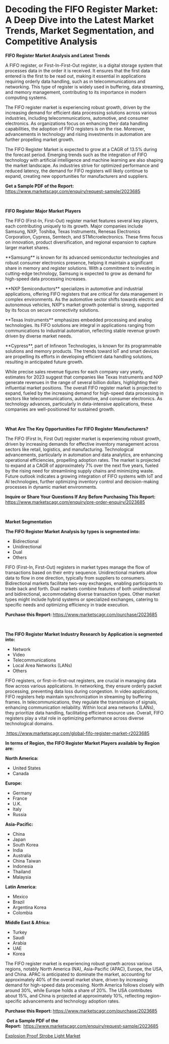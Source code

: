 <p><h1>Decoding the FIFO Register Market: A Deep Dive into the Latest Market Trends, Market Segmentation, and Competitive Analysis</h1></p><p><strong>FIFO Register Market Analysis and Latest Trends</strong></p>
<p><p>A FIFO register, or First-In-First-Out register, is a digital storage system that processes data in the order it is received. It ensures that the first data entered is the first to be read out, making it essential in applications requiring orderly data handling, such as in telecommunications and networking. This type of register is widely used in buffering, data streaming, and memory management, contributing to its importance in modern computing systems.</p><p>The FIFO register market is experiencing robust growth, driven by the increasing demand for efficient data processing solutions across various industries, including telecommunications, automotive, and consumer electronics. As organizations focus on enhancing their data handling capabilities, the adoption of FIFO registers is on the rise. Moreover, advancements in technology and rising investments in automation are further propelling market growth.</p><p>The FIFO Register Market is expected to grow at a CAGR of 13.5% during the forecast period. Emerging trends such as the integration of FIFO technology with artificial intelligence and machine learning are also shaping the market landscape. As industries strive for optimized performance and reduced latency, the demand for FIFO registers will likely continue to expand, creating new opportunities for manufacturers and suppliers.</p></p>
<p><strong>Get a Sample PDF of the Report:&nbsp;</strong> <a href="https://www.marketscagr.com/enquiry/request-sample/2023685?utm_campaign=3215&utm_medium=2&utm_source=Github&utm_content=ia&utm_term=06042025&utm_id=fifo-register">https://www.marketscagr.com/enquiry/request-sample/2023685</a></p>
<p>&nbsp;</p>
<p><strong>FIFO Register Major Market Players</strong></p>
<p><p>The FIFO (First-In, First-Out) register market features several key players, each contributing uniquely to its growth. Major companies include Samsung, NXP, Toshiba, Texas Instruments, Renesas Electronics Corporation, Cypress, Semtech, and STMicroelectronics. These firms focus on innovation, product diversification, and regional expansion to capture larger market shares.</p><p>**Samsung** is known for its advanced semiconductor technologies and robust consumer electronics presence, helping it maintain a significant share in memory and register solutions. With a commitment to investing in cutting-edge technology, Samsung is expected to grow as demand for high-speed data processing increases.</p><p>**NXP Semiconductors** specializes in automotive and industrial applications, offering FIFO registers that are critical for data management in complex environments. As the automotive sector shifts towards electric and autonomous vehicles, NXP's market growth potential is strong, supported by its focus on secure connectivity solutions.</p><p>**Texas Instruments** emphasizes embedded processing and analog technologies. Its FIFO solutions are integral in applications ranging from communications to industrial automation, reflecting stable revenue growth driven by diverse market needs.</p><p>**Cypress**, part of Infineon Technologies, is known for its programmable solutions and memory products. The trends toward IoT and smart devices are propelling its efforts in developing efficient data handling solutions, resulting in anticipated future growth.</p><p>While precise sales revenue figures for each company vary yearly, estimates for 2023 suggest that companies like Texas Instruments and NXP generate revenues in the range of several billion dollars, highlighting their influential market positions. The overall FIFO register market is projected to expand, fueled by the increasing demand for high-speed data processing in sectors like telecommunications, automotive, and consumer electronics. As technology advances, particularly in data-intensive applications, these companies are well-positioned for sustained growth.</p></p>
<p>&nbsp;</p>
<p><strong>What Are The Key Opportunities For FIFO Register Manufacturers?</strong></p>
<p><p>The FIFO (First In, First Out) register market is experiencing robust growth, driven by increasing demands for effective inventory management across sectors like retail, logistics, and manufacturing. Technological advancements, particularly in automation and data analytics, are enhancing operational efficiencies, propelling adoption rates. The market is projected to expand at a CAGR of approximately 7% over the next five years, fueled by the rising need for streamlining supply chains and minimizing waste. Future outlook indicates a growing integration of FIFO systems with IoT and AI technologies, further optimizing inventory control and decision-making processes in dynamic market environments.</p></p>
<p><strong>Inquire or Share Your Questions If Any Before Purchasing This Report:</strong> <a href="https://www.marketscagr.com/enquiry/pre-order-enquiry/2023685?utm_campaign=3215&utm_medium=2&utm_source=Github&utm_content=ia&utm_term=06042025&utm_id=fifo-register">https://www.marketscagr.com/enquiry/pre-order-enquiry/2023685</a></p>
<p>&nbsp;</p>
<p><strong>Market Segmentation</strong></p>
<p><strong>The FIFO Register Market Analysis by types is segmented into:</strong></p>
<p><ul><li>Bidirectional</li><li>Unidirectional</li><li>Dual</li><li>Others</li></ul></p>
<p><p>FIFO (First-In, First-Out) registers in market types manage the flow of transactions based on their entry sequence. Unidirectional markets allow data to flow in one direction, typically from suppliers to consumers. Bidirectional markets facilitate two-way exchanges, enabling participants to trade back and forth. Dual markets combine features of both unidirectional and bidirectional, accommodating diverse transaction types. Other market types might include hybrid systems or specialized exchanges, catering to specific needs and optimizing efficiency in trade execution.</p></p>
<p><strong>Purchase this Report:&nbsp;</strong><a href="https://www.marketscagr.com/purchase/2023685?utm_campaign=3215&utm_medium=2&utm_source=Github&utm_content=ia&utm_term=06042025&utm_id=fifo-register">https://www.marketscagr.com/purchase/2023685</a></p>
<p>&nbsp;</p>
<p><strong>The FIFO Register Market Industry Research by Application is segmented into:</strong></p>
<p><ul><li>Network</li><li>Video</li><li>Telecommunications</li><li>Local Area Networks (LANs)</li><li>Others</li></ul></p>
<p><p>FIFO registers, or first-in-first-out registers, are crucial in managing data flow across various applications. In networking, they ensure orderly packet processing, preventing data loss during congestion. In video applications, FIFO registers help maintain synchronization in streaming by buffering frames. In telecommunications, they regulate the transmission of signals, enhancing communication reliability. Within local area networks (LANs), they prioritize data handling, facilitating efficient resource use. Overall, FIFO registers play a vital role in optimizing performance across diverse technological domains.</p></p>
<p><a href="https://www.marketscagr.com/global-fifo-register-market-r2023685?utm_campaign=3215&utm_medium=2&utm_source=Github&utm_content=ia&utm_term=06042025&utm_id=fifo-register">&nbsp;https://www.marketscagr.com/global-fifo-register-market-r2023685</a></p>
<p><strong>In terms of Region, the FIFO Register Market Players available by Region are:</strong></p>
<p>
    <p> <strong> North America: </strong>
        <ul>
            <li>United States</li>
            <li>Canada</li>
        </ul>
        </p> 
    <p> <strong> Europe: </strong>
        <ul>
            <li>Germany</li>
            <li>France</li>
            <li>U.K.</li>
            <li>Italy</li>
            <li>Russia</li>
        </ul>
        </p> 
    <p> <strong> Asia-Pacific: </strong>
        <ul>
            <li>China</li>
            <li>Japan</li>
            <li>South Korea</li>
            <li>India</li>
            <li>Australia</li>
            <li>China Taiwan</li>
            <li>Indonesia</li>
            <li>Thailand</li>
            <li>Malaysia</li>
        </ul>
        </p> 
    <p> <strong> Latin America: </strong>
        <ul>
            <li>Mexico</li>
            <li>Brazil</li>
            <li>Argentina Korea</li>
            <li>Colombia</li>
        </ul>
        </p> 
    <p> <strong> Middle East & Africa: </strong>
        <ul>
            <li>Turkey</li>
            <li>Saudi</li>
            <li>Arabia</li>
            <li>UAE</li>
            <li>Korea</li>
        </ul>
    </p>
    </p>
<p><p>The FIFO register market is experiencing robust growth across various regions, notably North America (NA), Asia-Pacific (APAC), Europe, the USA, and China. APAC is anticipated to dominate the market, accounting for approximately 40% of the overall market share, driven by increasing demand for high-speed data processing. North America follows closely with around 30%, while Europe holds a share of 20%. The USA contributes about 15%, and China is projected at approximately 10%, reflecting region-specific advancements and technology adoption rates.</p></p>
<p><strong>Purchase this Report: </strong><a href="https://www.marketscagr.com/purchase/2023685?utm_campaign=3215&utm_medium=2&utm_source=Github&utm_content=ia&utm_term=06042025&utm_id=fifo-register">https://www.marketscagr.com/purchase/2023685</a></p>
<p>&nbsp;<strong>Get a Sample PDF of the Report:&nbsp;&nbsp;</strong><a href="https://www.marketscagr.com/enquiry/request-sample/2023685?utm_campaign=3215&utm_medium=2&utm_source=Github&utm_content=ia&utm_term=06042025&utm_id=fifo-register">https://www.marketscagr.com/enquiry/request-sample/2023685</a></p>
<p><strong></strong></p>
<p><p><a href="https://github.com/lynlynyusay/Market-Research-Report-List-1/blob/main/explosion-proof-strobe-light-market.md?utm_campaign=3215&utm_medium=2&utm_source=Github&utm_content=ia&utm_term=06042025&utm_id=fifo-register">Explosion Proof Strobe Light Market</a></p></p>